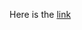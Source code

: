 Here is the [link ](https://github.com/gdat510-sjfc-students/ChipG_assignment1/blob/master/gdat510_fgalusha_assigment1.md)
